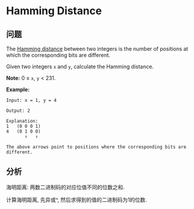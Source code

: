 # Hamming Distance

## 问题

The [Hamming distance](https://en.wikipedia.org/wiki/Hamming_distance) between two integers is the number of positions at which the corresponding bits are different.

Given two integers `x` and `y`, calculate the Hamming distance.

**Note:**
0 ≤ `x`, `y` < 231.

**Example:**

```
Input: x = 1, y = 4

Output: 2

Explanation:
1   (0 0 0 1)
4   (0 1 0 0)
       ↑   ↑

The above arrows point to positions where the corresponding bits are different.
```

## 分析

海明距离: 两数二进制码的对应位值不同的位数之和.

计算海明距离, 先异或^, 然后求得到的值的二进制码为1的位数.